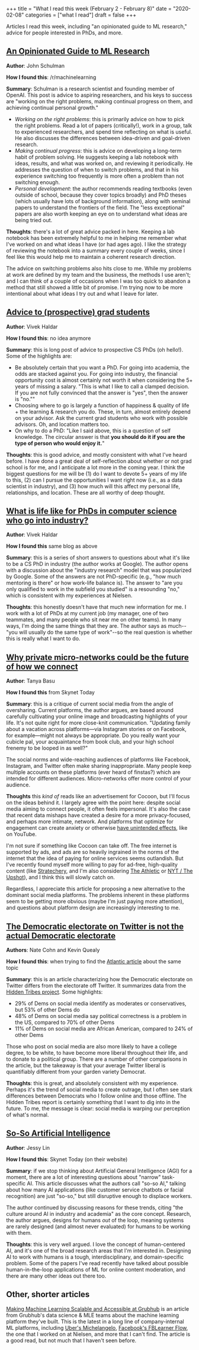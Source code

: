 +++
title = "What I read this week (February 2 - February 8)"
date = "2020-02-08"
categories = ["what I read"]
draft = false
+++

Articles I read this week, including "an opinionated guide to ML research," advice for people interested in PhDs, and more. <!--more-->

## [An Opinionated Guide to ML Research](http://joschu.net/blog/opinionated-guide-ml-research.html)
**Author**: John Schulman

**How I found this**: /r/machinelearning

**Summary**: Schulman is a research scientist and founding member of OpenAI. This post is advice to aspiring researchers, and his keys to success are "working on the right problems, making continual progress on them, and achieving continual personal growth."

 * *Working on the right problems*: this is primarily advice on how to pick the right problems. Read a lot of papers (critically!), work in a group, talk to experienced researchers, and spend time reflecting on what is useful. He also discusses the differences between idea-driven and goal-driven research.
 * *Making continual progress*: this is advice on developing a long-term habit of problem solving. He suggests keeping a lab notebook with ideas, results, and what was worked on, and reviewing it periodically. He addresses the question of when to switch problems, and that in his experience switching too frequently is more often a problem than not switching enough.
 * *Personal development*: the author recommends reading textbooks (even outside of school, because they cover topics broadly) and PhD theses (which usually have lots of background information), along with seminal papers to understand the frontiers of the field. The "less exceptional" papers are also worth keeping an eye on to understand what ideas are being tried out.

**Thoughts**: there's a lot of great advice packed in here. Keeping a lab notebook has been extremely helpful to me in helping me remember what I've worked on and what ideas I have (or had ages ago). I like the strategy of reviewing the notebook into a summary every couple of weeks, since I feel like this would help me to maintain a coherent research direction.

The advice on switching problems also hits close to me. While my problems at work are defined by my team and the business, the methods I use aren't; and I can think of a couple of occasions when I was too quick to abandon a method that still showed a little bit of promise. I'm trying now to be more intentional about what ideas I try out and what I leave for later.

## [Advice to (prospective) grad students](https://blog.vivekhaldar.com/post/25136762019/advice-to-prospective-grad-students)
**Author**: Vivek Haldar

**How I found this**: no idea anymore

**Summary**: this is long post of advice to prospective CS PhDs (oh hello!). Some of the highlights are:

 * Be absolutely certain that you want a PhD. For going into academia, the odds are stacked against you. For going into industry, the financial opportunity cost is almost certainly not worth it when considering the 5+ years of missing a salary. "This is what I like to call a clamped decision. If you are not fully convinced that the answer is "yes", then the answer is "no.""
 * Choosing where to go is largely a function of happiness & quality of life + the learning & research you do. These, in turn, almost entirely depend on your advisor. Ask the current grad students who work with possible advisors. Oh, and location matters too.
 * On why to do a PhD: "Like I said above, this is a question of self knowledge. The circular answer is that **you should do it if you are the type of person who would enjoy it.**"

**Thoughts**: this is good advice, and mostly consistent with what I've heard before. I have done a great deal of self-reflection about whether or not grad school is for me, and I anticipate a lot more in the coming year. I think the biggest questions for me will be (1) do I want to devote 5+ years of my life to this, (2) can I pursue the opportunities I want right now (i.e., as a data scientist in industry), and (3) how much will this affect my personal life, relationships, and location. These are all worthy of deep thought.

## [What is life like for PhDs in computer science who go into industry?](https://blog.vivekhaldar.com/post/29296581613/what-is-life-like-for-phds-in-computer-science-who)
**Author**: Vivek Haldar

**How I found this** same blog as above

**Summary**: this is a series of short answers to questions about what it's like to be a CS PhD in industry (the author works at Google). The author opens with a discussion about the "industry research" model that was popularized by Google. Some of the answers are not PhD-specific (e.g., "how much mentoring is there" or how work-life balance is). The answer to "are you only qualified to work in the subfield you studied" is a resounding "no," which is consistent with my experiences at Nielsen.

**Thoughts**: this honestly doesn't have that much new information for me. I work with a lot of PhDs at my current job (my manager, one of two teammates, and many people who sit near me on other teams). In many ways, I'm doing the same things that they are. The author says as much--"you will usually do the same type of work"--so the real question is whether this is really what I want to do.

## [Why private micro-networks could be the future of how we connect](https://www.technologyreview.com/s/615094/why-private-micro-networks-could-be-the-future-of-how-we-connect/)
**Author**: Tanya Basu

**How I found this** from Skynet Today

**Summary**: this is a critique of current social media from the angle of oversharing. Current platforms, the author argues, are based around carefully cultivating your online image and broadcasting highlights of your life. It's not quite right for more close-knit communication. "Updating family about a vacation across platforms—via Instagram stories or on Facebook, for example—might not always be appropriate. Do you really want your cubicle pal, your acquaintance from book club, and your high school frenemy to be looped in as well?"

The social norms and wide-reaching audiences of platforms like Facebook, Instagram, and Twitter often make sharing inappropriate. Many people keep multiple accounts on these platforms (ever heard of finstas?) which are intended for different audiences. Micro-networks offer more control of your audience.

**Thoughts** this *kind of* reads like an advertisement for Cocoon, but I'll focus on the ideas behind it. I largely agree with the point here: despite social media aiming to connect people, it often feels impersonal. It's also the case that recent data mishaps have created a desire for a more privacy-focused, and perhaps more intimate, network. And platforms that optimize for engagement can create anxiety or otherwise [have unintended effects](https://dl.acm.org/doi/abs/10.1145/3351095.3372879), like on YouTube.

I'm not sure if something like Cocoon can take off. The free internet is supported by ads, and ads are so heavily ingrained in the norms of the internet that the idea of paying for online services seems outlandish. But I've recently found myself more willing to pay for ad-free, high-quality content (like [Stratechery](https://stratechery.com/), and I'm also considering [The Athletic](https://theathletic.com/) or [NYT / The Upshot](https://www.nytimes.com/section/upshot)), and I think this will slowly catch on.

Regardless, I appreciate this article for proposing a new alternative to the dominant social media platforms. The problems inherent in these platforms seem to be getting more obvious (maybe I'm just paying more attention), and questions about platform design are increasingly interesting to me.

## [The Democratic electorate on Twitter is not the actual Democratic electorate](https://www.nytimes.com/interactive/2019/04/08/upshot/democratic-electorate-twitter-real-life.html)
**Authors**: Nate Cohn and Kevin Quealy

**How I found this**: when trying to find the [Atlantic article](https://www.theatlantic.com/international/archive/2020/01/jeremy-corbyn-labour-twitter-primary/604690/) about the same topic

**Summary**: this is an article characterizing how the Democratic electorate on Twitter differs from the electorate off Twitter. It summarizes data from the [Hidden Tribes project](https://hiddentribes.us/). Some highlights:

 * 29% of Dems on social media identify as moderates or conservatives, but 53% of other Dems do
 * 48% of Dems on social media say political correctness is a problem in the US, compared to 70% of other Dems
 * 11% of Dems on social media are African American, compared to 24% of other Dems

Those who post on social media are also more likely to have a college degree, to be white, to have become more liberal throughout their life, and to donate to a political group. There are a number of other comparisons in the article, but the takeaway is that your average Twitter liberal is quantifiably different from your garden variety Democrat.

**Thoughts**: this is great, and absolutely consistent with my experience. Perhaps it's the trend of social media to create outrage, but I often see stark differences between Democrats who I follow online and those offline. The Hidden Tribes report is certainly something that I want to dig into in the future. To me, the message is clear: social media is warping our perception of what's normal.

## [So-So Artificial Intelligence](https://www.skynettoday.com/editorials/so-so-ai)
**Author**: Jessy Lin

**How I found this**: Skynet Today (on their website)

**Summary**: if we stop thinking about Artificial General Intelligence (AGI) for a moment, there are a lot of interesting questions about "narrow" task-specific AI. This article discusses what the authors call "so-so AI," talking about how many AI applications (like customer service chatbots or facial recognition) are just "so-so," but still disruptive enough to displace workers.

The author continued by discussing reasons for these trends, citing "the culture around AI in industry and academia" as the core concept. Research, the author argues, designs for humans *out* of the loop, meaning systems are rarely designed (and almost never evaluated) for humans to be working with them. 

**Thoughts**: this is very well argued. I love the concept of human-centered AI, and it's one of the broad research areas that I'm interested in. Designing AI to work with humans is a tough, interdisciplinary, and domain-specific problem. Some of the papers I've read recently have talked about possible human-in-the-loop applications of ML for online content moderation, and there are many other ideas out there too.

## Other, shorter articles
[Making Machine Learning Scalable and Accessible at Grubhub](https://bytes.grubhub.com/just-what-i-needed-making-machine-learning-scalable-and-accessible-at-grubhub-24734cc4139d) is an article from Grubhub's data science & MLE teams about the machine learning platform they've built. This is the latest in a long line of company-internal ML platforms, including [Uber's Michelangelo](https://eng.uber.com/michelangelo/), [Facebook's FBLearner Flow](https://engineering.fb.com/core-data/introducing-fblearner-flow-facebook-s-ai-backbone/), the one that I worked on at Nielsen, and more that I can't find. The article is a good read, but not much that I haven't seen before.

